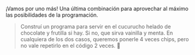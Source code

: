 ¡Vamos por uno más! Una última combinación para aprovechar al máximo las posibilidades de la programación.

> Construí un programa para servir en el cucurucho helado de chocolate y frutilla si hay. Si no, que sirva vainilla y menta. En cualquiera de los dos casos, queremos ponerle 4 veces chips, pero no vale repetirlo en el código 2 veces. :see_no_evil: 
